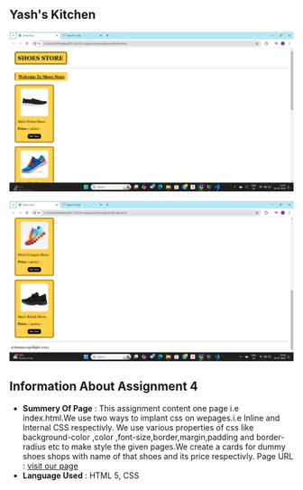 ## **Yash's Kitchen** ##

![Output 1 Page Screen Shot](./Assignment4/screenshots/output1.png)

![Output 2 Page Screen Shot](./Assignment4/screenshots/output2.png)


## Information About Assignment 4 ##

- **Summery Of Page** : This assignment content one page i.e index.html.We use two ways to implant css on wepages.i.e Inline and Internal  CSS respectivly. We use various properties of css like background-color ,color ,font-size,border,margin,padding and border-radius etc to make style the given pages.We create a cards for dummy shoes shops with name of that shoes and its price respectivly. Page URL : [visit our page](https://dummyshoesstore.netlify.app/)
- **Language Used** : HTML 5, CSS